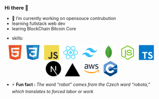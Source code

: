 ### Hi there :wave:

- 🔭 I’m currently working on opensouce contrubution
- learning fullstack web dev
- learing BlockChain Bitcoin Core
* skills:
<p align ="center"">
<img src="https://github.com/6D-pixel/6D-pixel/blob/main/tech-icons/HTML5.svg" alt="html" height=50  />&nbsp;
<img src="https://github.com/6D-pixel/6D-pixel/blob/main/tech-icons/CSS3.svg" alt="css" height=50 />&nbsp;&nbsp;
<img src="https://github.com/6D-pixel/6D-pixel/blob/main/tech-icons/JavaScript.svg" alt="javascript" height=50 />&nbsp;&nbsp;
<img src="https://github.com/6D-pixel/6D-pixel/blob/main/tech-icons/React.svg" alt="React" height=50 />&nbsp;&nbsp;
<img src="https://github.com/6D-pixel/6D-pixel/blob/main/tech-icons/Tailwind%20CSS.svg" alt="taiwind" height=50 />&nbsp;&nbsp;
<img src="https://github.com/6D-pixel/6D-pixel/blob/main/tech-icons/MongoDB.svg" alt="mongoDB" height=50 />&nbsp;&nbsp;
<img src="https://github.com/6D-pixel/6D-pixel/blob/main/tech-icons/Node.js.svg" alt="nodeJS" height=50 />&nbsp;&nbsp;
<img src="https://github.com/6D-pixel/6D-pixel/blob/main/tech-icons/TypeScript.svg" alt="typescript" height=50/>&nbsp;&nbsp;
<img src="https://github.com/6D-pixel/6D-pixel/blob/main/tech-icons/Next.js.svg" alt="Next js" height=50 />&nbsp;&nbsp;
<img src="https://github.com/6D-pixel/6D-pixel/blob/main/tech-icons/Vercel.svg" alt="Versal" height=50 />&nbsp;&nbsp;
<img src="https://github.com/6D-pixel/6D-pixel/blob/main/tech-icons/AWS.svg" alt="aws" height=50 />&nbsp;&nbsp;
<img src="https://github.com/6D-pixel/6D-pixel/blob/main/tech-icons/C%2B%2B%20(CPlusPlus).svg" alt="C++" height=50 />
</p>


- ⚡ <b>Fun fact :</b> <i> The word “robot” comes from the Czech word “robota,” which translates to forced labor or work</i>
         
